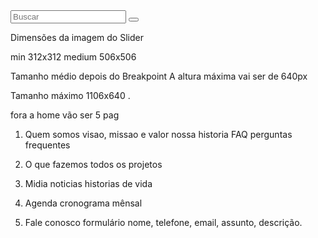 <div class="searchbar">
                <input type="text" id="toSearch" placeholder="Buscar">
                <button type="submit"><i class="fa-solid fa-magnifying-glass"></i></button>
            </div>

Dimensões da imagem do Slider

min 312x312
medium 506x506

Tamanho médio depois do Breakpoint
A altura máxima vai ser de 640px


Tamanho máximo 1106x640
.

fora a home vão ser 5 pag

1. Quem somos
visao, missao e valor
nossa historia
FAQ perguntas frequentes

2. O que fazemos
todos os projetos

3. Midia
noticias
historias de vida

4. Agenda
cronograma mênsal

5. Fale conosco
formulário nome, telefone, email, assunto, descrição.